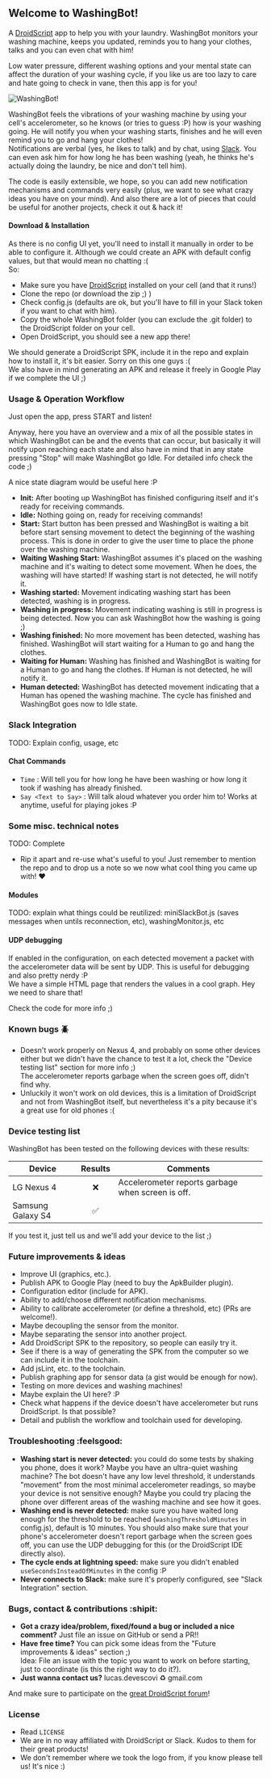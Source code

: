 Welcome to WashingBot!
----------------------

A [DroidScript](https://play.google.com/store/apps/details?id=com.smartphoneremote.androidscriptfree) app to help you with your laundry. WashingBot monitors your washing machine, keeps you updated, reminds you to hang your clothes, talks and you can even chat with him!

Low water pressure, different washing options and your mental state can affect the duration of your washing cycle, if you like us are too lazy to care and hate going to check in vane, then this app is for you!

![WashingBot!](https://github.com/MetalBunker/WashingBot/blob/master/Img/WashingBot.png)
  
WashingBot feels the vibrations of your washing machine by using your cell's accelerometer, so he knows (or tries to guess :P) how is your washing going. He will notify you when your washing starts, finishes and he will even remind you to go and hang your clothes!  
Notifications are verbal (yes, he likes to talk) and by chat, using [Slack](https://slack.com/). You can even ask him for how long he has been washing (yeah, he thinks he's actually doing the laundry, be nice and don't tell him).

The code is easily extensible, we hope, so you can add new notification mechanisms and commands very easily (plus, we want to see what crazy ideas you have on your mind). And also there are a lot of pieces that could be useful for another projects, check it out & hack it! 

#### Download & Installation

As there is no config UI yet, you'll need to install it manually in order to be able to configure it. Although we could create an APK with default config values, but that would mean no chatting :(  
So: 

- Make sure you have [DroidScript](https://play.google.com/store/apps/details?id=com.smartphoneremote.androidscriptfree) installed on your cell (and that it runs!)
- Clone the repo (or download the zip ;) )
- Check config.js (defaults are ok, but you'll have to fill in your Slack token if you want to chat with him).
- Copy the whole WashingBot folder (you can exclude the .git folder) to the DroidScript folder on your cell.
- Open DroidScript, you should see a new app there!

We should generate a DroidScript SPK, include it in the repo and explain how to install it, it's bit easier. Sorry on this one guys :(  
We also have in mind generating an APK and release it freely in Google Play if we complete the UI ;) 

### Usage & Operation Workflow

Just open the app, press START and listen!

Anyway, here you have an overview and a mix of all the possible states in which WashingBot can be and the events that can occur, but basically it will notify upon reaching each state and also have in mind that in any state pressing "Stop" will make WashingBot go Idle. For detailed info check the code ;)  

A nice state diagram would be useful here :P

- **Init:** After booting up WashingBot has finished configuring itself and it's ready for receiving commands.
- **Idle:** Nothing going on, ready for receiving commands!
- **Start:** Start button has been pressed and WashingBot is waiting a bit before start sensing movement to detect the beginning of the washing process. This is done in order to give the user time to place the phone over the washing machine.
- **Waiting Washing Start:** WashingBot assumes it's placed on the washing machine and it's waiting to detect some movement. When he does, the washing will have started! If washing start is not detected, he will notify it.
- **Washing started:** Movement indicating washing start has been detected, washing is in progress.
- **Washing in progress:** Movement indicating washing is still in progress is being detected. Now you can ask WashingBot how the washing is going ;)
- **Washing finished:** No more movement has been detected, washing has finished. WashingBot will start waiting for a Human to go and hang the clothes.
- **Waiting for Human:** Washing has finished and WashingBot is waiting for a Human to go and hang the clothes. If Human is not detected, he will notify it.
- **Human detected:** WashingBot has detected movement indicating that a Human has opened the washing machine. The cycle has finished and WashingBot goes now to Idle state.

### Slack Integration

TODO: Explain config, usage, etc

#### Chat Commands

- `Time` : Will tell you for how long he have been washing or how long it took if washing has already finished.
- `Say <Text to Say>` : Will talk aloud whatever you order him to! Works at anytime, useful for playing jokes :P

### Some misc. technical notes

TODO: Complete

- Rip it apart and re-use what's useful to you! Just remember to mention the repo and to drop us a note so we now what cool thing you came up with! :heart:

#### Modules

TODO: explain what things could be reutilized: miniSlackBot.js (saves messages when untils reconnection, etc), washingMonitor.js, etc

#### UDP debugging

If enabled in the configuration, on each detected movement a packet with the accelerometer data will be sent by UDP. This is useful for debugging and also pretty nerdy :P  
We have a simple HTML page that renders the values in a cool graph. Hey we need to share that!

Check the code for more info ;) 

### Known bugs :beetle:

- Doesn't work properly on Nexus 4, and probably on some other devices either but we didn't have the chance to test it a lot, check the "Device testing list" section for more info ;)  
The accelerometer reports garbage when the screen goes off, didn't find why.
- Unluckily it won't work on old devices, this is a limitation of DroidScript and not from WashingBot itself, but nevertheless it's a pity because it's a great use for old phones :(

### Device testing list

WashingBot has been tested on the following devices with these results:

| Device | Results | Comments |
|--------|:---------:|----------|
|LG Nexus 4 | :x: | Accelerometer reports garbage when screen is off.
|Samsung Galaxy S4 | :white_check_mark: ||

If you test it, just tell us and we'll add your device to the list ;)
  
### Future improvements & ideas

- Improve UI (graphics, etc.).
- Publish APK to Google Play (need to buy the ApkBuilder plugin).
- Configuration editor (include for APK).
- Ability to add/choose different notification mechanisms.
- Ability to calibrate accelerometer (or define a threshold, etc) (PRs are welcome!).
- Maybe decoupling the sensor from the monitor.
- Maybe separating the sensor into another project.
- Add DroidScript SPK to the repository, so people can easily try it.
- See if there is a way of generating the SPK from the computer so we can include it in the toolchain. 
- Add jsLint, etc. to the toolchain.
- Publish graphing app for sensor data (a gist would be enough for now).
- Testing on more devices and washing machines!
- Maybe explain the UI here? :P
- Check what happens if the device doesn't have accelerometer but runs DroidScript. Is that possible?
- Detail and publish the workflow and toolchain used for developing.

### Troubleshooting :feelsgood:

- **Washing start is never detected:** you could do some tests by shaking you phone, does it work? Maybe you have an ultra-quiet washing machine? The bot doesn't have any low level threshold, it understands "movement" from the most minimal accelerometer readings, so maybe your device is not sensitive enough? Maybe you could try placing the phone over different areas of the washing machine and see how it goes.
- **Washing end is never detected:** make sure you have waited long enough for the threshold to be reached (`washingThresholdMinutes` in config.js), default is 10 minutes. You should also make sure that your phone's accelerometer doesn't report garbage when the screen goes off, you can use the UDP debugging for this (or the DroidScript IDE directly also).
- **The cycle ends at lightning speed:** make sure you didn't enabled `useSecondsInsteadOfMinutes` in the config :P
- **Never connects to Slack:** make sure it's properly configured, see "Slack Integration" section.

### Bugs, contact & contributions :shipit:

- **Got a crazy idea/problem, fixed/found a bug or included a nice comment?** Just file an issue on GitHub or send a PR!!
- **Have free time?** You can pick some ideas from the "Future improvements & ideas" section ;)  
Idea: File an issue with the topic you want to work on before starting, just to coordinate (is this the right way to do it?).
- **Just wanna contact us?** lucas.devescovi :recycle: gmail.com 

And make sure to participate on the [great DroidScript forum](https://groups.google.com/forum/#!forum/androidscript)!

### License

- Read `LICENSE`
- We are in no way affiliated with DroidScript or Slack. Kudos to them for their great products!
- We don't remember where we took the logo from, if you know please tell us! It's nice :)

